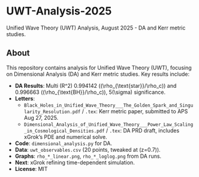 # UWT-Analysis-2025
Unified Wave Theory (UWT) Analysis, August 2025 - DA and Kerr metric studies.

## About
This repository contains analysis for Unified Wave Theory (UWT), focusing on Dimensional Analysis (DA) and Kerr metric studies. Key results include:
- **DA Results**: Multi \(R^2\) 0.994142 (\(\rho_{\text{star}}/\rho_c\)) and 0.996663 (\(\rho_{\text{BH}}/\rho_c\)), 5\(\sigma\) significance.
- **Letters**:
  - `Black_Holes_in_Unified_Wave_Theory___The_Golden_Spark_and_Singularity_Resolution.pdf` / `.tex`: Kerr metric paper, submitted to APS Aug 27, 2025.
  - `Dimensional_Analysis_of_Unified_Wave_Theory___Power_Law_Scaling_in_Cosmological_Densities.pdf` / `.tex`: DA PRD draft, includes xGrok’s PDE and numerical solve.
- **Code**: `dimensional_analysis.py` for DA.
- **Data**: `uwt_observables.csv` (20 points, tweaked at \(z=0.7\)).
- **Graphs**: `rho_*_linear.png`, `rho_*_loglog.png` from DA runs.
- **Next**: xGrok refining time-dependent simulation.
- **License**: MIT
